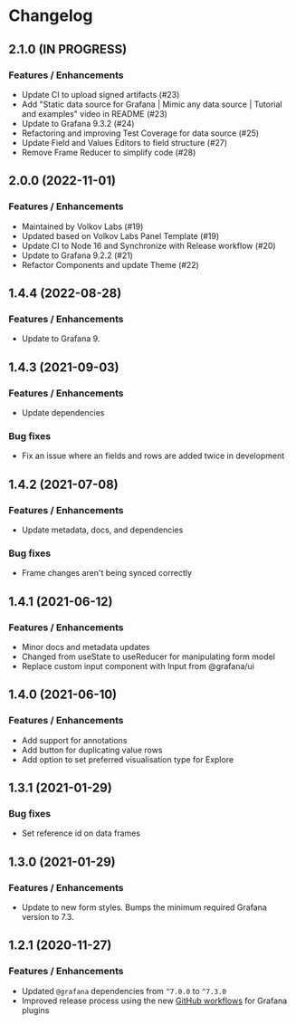 # Changelog

## 2.1.0 (IN PROGRESS)

### Features / Enhancements

- Update CI to upload signed artifacts (#23)
- Add "Static data source for Grafana | Mimic any data source | Tutorial and examples" video in README (#23)
- Update to Grafana 9.3.2 (#24)
- Refactoring and improving Test Coverage for data source (#25)
- Update Field and Values Editors to field structure (#27)
- Remove Frame Reducer to simplify code (#28)

## 2.0.0 (2022-11-01)

### Features / Enhancements

- Maintained by Volkov Labs (#19)
- Updated based on Volkov Labs Panel Template (#19)
- Update CI to Node 16 and Synchronize with Release workflow (#20)
- Update to Grafana 9.2.2 (#21)
- Refactor Components and update Theme (#22)

## 1.4.4 (2022-08-28)

### Features / Enhancements

- Update to Grafana 9.

## 1.4.3 (2021-09-03)

### Features / Enhancements

- Update dependencies

### Bug fixes

- Fix an issue where an fields and rows are added twice in development

## 1.4.2 (2021-07-08)

### Features / Enhancements

- Update metadata, docs, and dependencies

### Bug fixes

- Frame changes aren't being synced correctly

## 1.4.1 (2021-06-12)

### Features / Enhancements

- Minor docs and metadata updates
- Changed from useState to useReducer for manipulating form model
- Replace custom input component with Input from @grafana/ui

## 1.4.0 (2021-06-10)

### Features / Enhancements

- Add support for annotations
- Add button for duplicating value rows
- Add option to set preferred visualisation type for Explore

## 1.3.1 (2021-01-29)

### Bug fixes

- Set reference id on data frames

## 1.3.0 (2021-01-29)

### Features / Enhancements

- Update to new form styles. Bumps the minimum required Grafana version to 7.3.

## 1.2.1 (2020-11-27)

### Features / Enhancements

- Updated `@grafana` dependencies from `^7.0.0` to `^7.3.0`
- Improved release process using the new [GitHub workflows](https://github.com/grafana/plugin-workflows) for Grafana plugins
